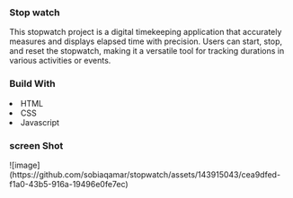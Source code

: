 <h3>Stop watch</h3>
<p>This stopwatch project is a digital timekeeping application that accurately measures and displays elapsed time with precision.
  Users can start, stop, and reset the stopwatch, making it a versatile tool for tracking durations in various activities or events.</p>
  <h3>Build With</h3>
  <li>HTML</li>
  <li>CSS</li>
  <li>Javascript</li>
  <h3>screen Shot</h3>
  ![image](https://github.com/sobiaqamar/stopwatch/assets/143915043/cea9dfed-f1a0-43b5-916a-19496e0fe7ec)

  
